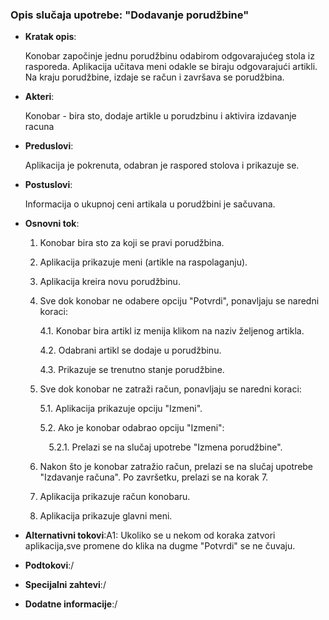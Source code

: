 ### Opis slučaja upotrebe:  "Dodavanje porudžbine"


- __Kratak opis__:
                
    Konobar započinje jednu porudžbinu odabirom odgovarajućeg stola iz rasporeda. Aplikacija učitava meni odakle se biraju odgovarajući artikli. Na kraju porudžbine, izdaje se račun i završava se porudžbina.


- __Akteri__:

    Konobar - bira sto, dodaje artikle u porudzbinu i aktivira izdavanje racuna

- __Preduslovi__:

    Aplikacija je pokrenuta, odabran je raspored stolova i prikazuje se. 

- __Postuslovi__:

    Informacija o ukupnoj ceni artikala u porudžbini je sačuvana.


- __Osnovni tok__:

    1. Konobar bira sto za koji se pravi porudžbina.
    2. Aplikacija prikazuje meni (artikle na raspolaganju).
    3. Aplikacija kreira novu porudžbinu.
    4. Sve dok konobar ne odabere opciju "Potvrdi", ponavljaju se naredni koraci:

        4.1. Konobar bira artikl iz menija klikom na naziv željenog artikla.

        4.2. Odabrani artikl se dodaje u porudžbinu.

        4.3. Prikazuje se trenutno stanje porudžbine.

    5. Sve dok konobar ne zatraži račun, ponavljaju se naredni koraci:
    
        5.1. Aplikacija prikazuje opciju "Izmeni".
    
        5.2. Ako je konobar odabrao opciju "Izmeni":

        &emsp;5.2.1. Prelazi se na slučaj upotrebe "Izmena porudžbine". 


    6. Nakon što je konobar zatražio račun, prelazi se na slučaj upotrebe "Izdavanje računa". Po završetku, prelazi se na korak 7.
    7. Aplikacija prikazuje račun konobaru.
    8. Aplikacija prikazuje glavni meni.



- __Alternativni tokovi__:A1: Ukoliko se u nekom od koraka zatvori aplikacija,sve promene do klika na dugme "Potvrdi"  se ne čuvaju.



- __Podtokovi__:/


- __Specijalni zahtevi__:/

- __Dodatne informacije__:/